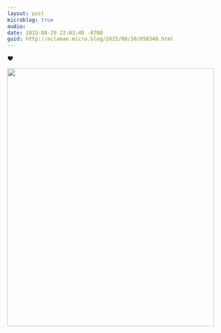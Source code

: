 ```yaml
---
layout: post
microblog: true
audio: 
date: 2015-08-29 22:03:40 -0700
guid: http://aclaman.micro.blog/2015/08/30/050340.html
---
```

❤️

<img src="http://micro.alexclaman.com/uploads/2018/8f6360dd8f.jpg" width="480" height="600" />
